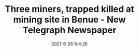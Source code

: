 ---
"title": "Three miners, trapped killed at mining site in Benue - New Telegraph Newspaper"
"date": "2021-9-26 6:4:26"
"feed_name": "GOOGLENEWSMINING"
"feed_website": "https://news.google.com/search?q=mining%2Bincident&hl=en-US&gl=US&ceid=US:en"
"feed_rss": "https://news.google.com/rss/search?q=mining%2Bincident&hl=en-US&gl=US&ceid=US:en"
"link": "https://www.newtelegraphng.com/three-miners-trapped-killed-at-mining-site-in-benue/"
"source": "{'href': 'https://www.newtelegraphng.com', 'title': 'New Telegraph Newspaper'}"
"file": "_posts/2021-1-1-fd7b04a30f84703f625aa117b39d558477f0937f.md"
"accident": "1"
"drilling": "0"
"dead": "3"
"injured": "0"
"arrested": "0"
"where": "mining site"
"causes": "trapped"
"place": "unknown place"
---